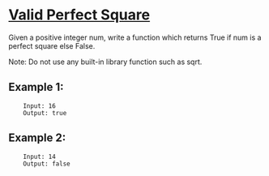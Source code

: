 # [Valid Perfect Square](https://leetcode.com/explore/challenge/card/may-leetcoding-challenge/535/week-2-may-8th-may-14th/3324/)

Given a positive integer num, write a function which returns True if num is a perfect square else False.

Note: Do not use any built-in library function such as sqrt.

## Example 1:

        Input: 16
        Output: true

## Example 2:

        Input: 14
        Output: false